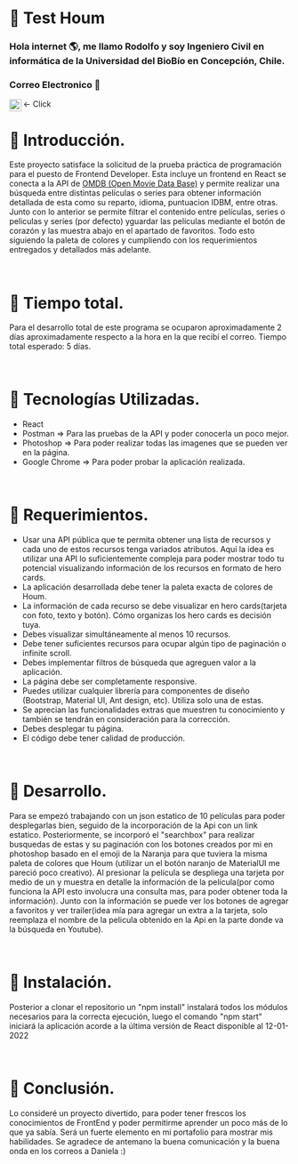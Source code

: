 # :bookmark_tabs: Test Houm


### Hola internet :earth_americas:, me llamo Rodolfo y soy Ingeniero Civil en informática de la Universidad del BioBío en Concepción, Chile.


### Correo Electronico :leaves:
 <- Click [<img align="left" alt="rcuevaspantoja | Gmail" width="22px" src="https://cdn.jsdelivr.net/npm/simple-icons@3.5.0/icons/gmail.svg" />][Gmail]
<br />

# :bookmark_tabs: Introducción.

Este proyecto satisface la solicitud de la prueba práctica de programación para el puesto de Frontend Developer. Esta incluye un frontend en React se conecta a la API de [OMDB (Open Movie Data Base)](http://www.omdbapi.com/) y permite realizar una búsqueda entre distintas películas o series para obtener información detallada de esta como su reparto, idioma, puntuacion IDBM, entre otras.
Junto con lo anterior se permite filtrar el contenido entre películas, series o peliculas y seríes (por defecto) yguardar las películas mediante el botón de corazón y las muestra abajo en el apartado de favoritos. Todo esto siguiendo la paleta de colores y cumpliendo con los requerimientos entregados y detallados más adelante.

<br />

# :bookmark_tabs: Tiempo total.

Para el desarrollo total de este programa se ocuparon aproximadamente 2 días aproximadamente respecto a la hora en la que recibí el correo.
Tiempo total esperado: 5 días.

<br />

# :bookmark_tabs: Tecnologías Utilizadas.

 - React
 - Postman => Para las pruebas de la API y poder conocerla un poco mejor.
 - Photoshop => Para poder realizar todas las imagenes que se pueden ver en la página.
 - Google Chrome => Para poder probar la aplicación realizada.

<br />

# :bookmark_tabs: Requerimientos.

 - Usar una API pública que te permita obtener una lista de recursos y cada uno de estos recursos tenga variados atributos. Aquí la idea es utilizar una API lo suficientemente compleja para poder mostrar todo tu potencial visualizando información de los recursos en formato de hero cards.
 - La aplicación desarrollada debe tener la paleta exacta de colores de Houm.
 - La información de cada recurso se debe visualizar en hero cards(tarjeta con foto, texto y botón). Cómo organizas los hero cards es decisión tuya.
 - Debes visualizar simultáneamente al menos 10 recursos.
 - Debe tener suficientes recursos para ocupar algún tipo de paginación o infinite scroll.
 - Debes implementar filtros de búsqueda que agreguen valor a la aplicación.
 - La página debe ser completamente responsive.
 - Puedes utilizar cualquier librería para componentes de diseño (Bootstrap, Material UI, Ant design, etc). Utiliza solo una de estas.
 - Se aprecian las funcionalidades extras que muestren tu conocimiento y también se tendrán en consideración para la corrección.
 - Debes desplegar tu página.
 - El código debe tener calidad de producción.
  

<br />


# :bookmark_tabs: Desarrollo.

Para se empezó trabajando con un json estatico de  10 películas para poder desplegarlas bien, seguido de la incorporación de la Api con un link estatico. Posteriormente, se incorporó el "searchbox" para realizar busquedas de estas y su paginación con los botones creados por mi en photoshop basado en el emoji de la Naranja para que tuviera la misma paleta de colores que Houm (utilizar un el botón naranjo de MaterialUI me pareció poco creativo). Al presionar la película se despliega una tarjeta por medio de un <Model/> y muestra en detalle la información de la película(por como funciona la API esto involucra una consulta mas, para poder obtener toda la información). Junto con la información se puede ver los botones de agregar a favoritos y ver trailer(idea mía para agregar un extra a la tarjeta, solo reemplaza el nombre de la pelicula obtenido en la Api en la parte donde va la búsqueda en Youtube).

<br />

# :bookmark_tabs: Instalación.

Posterior a clonar el repositorio un "npm install" instalará todos los módulos necesarios para la correcta ejecución, luego el comando "npm start" iniciará la aplicación acorde a la última versión de React disponible al 12-01-2022

<br />

# :bookmark_tabs: Conclusión.

Lo consideré un proyecto divertido, para poder tener frescos los conocimientos de FrontEnd y poder permitirme aprender un poco más de lo que ya sabía. Será un fuerte elemento en mi portafolio para mostrar mis habilidades. Se agradece de antemano la buena comunicación y la buena onda en los correos a Daniela :) 




[Gmail]: mailto:rcuevaspantoja@gmail.com
